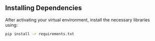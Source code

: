## Installing Dependencies

After activating your virtual environment, install the necessary libraries using:
```bash
pip install -r requirements.txt

